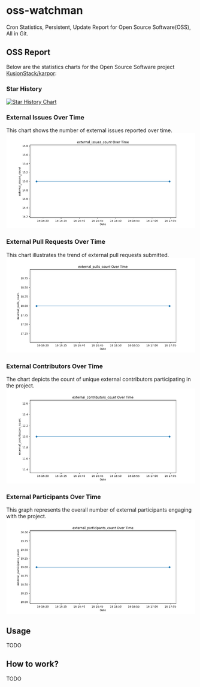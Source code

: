 # oss-watchman
Cron Statistics, Persistent, Update Report for Open Source Software(OSS), All in Git.

<!-- OSS-REPORT:START - Do not remove or modify this section -->
## OSS Report

Below are the statistics charts for the Open Source Software project [KusionStack/karpor](https://github.com/KusionStack/karpor):

### Star History
[![Star History Chart](https://api.star-history.com/svg?repos=kusionstack/karpor&type=Date)](https://star-history.com/#kusionstack/karpor&Date)

### External Issues Over Time
This chart shows the number of external issues reported over time.
![External Issues Over Time](chart/external_issues_count_over_time.png)

### External Pull Requests Over Time
This chart illustrates the trend of external pull requests submitted.
![External Pull Requests Over Time](chart/external_pulls_count_over_time.png)

### External Contributors Over Time
The chart depicts the count of unique external contributors participating in the project.
![External Contributors Over Time](chart/external_contributors_count_over_time.png)

### External Participants Over Time
This graph represents the overall number of external participants engaging with the project.
![External Participants Over Time](chart/external_participants_count_over_time.png)

<!-- OSS-REPORT:END -->

## Usage
TODO

## How to work?
TODO
